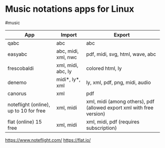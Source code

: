 
# Music notations apps for Linux
#music 

| App                                    | Import              | Export                                                               |
| -------------------------------------- | ------------------- | -------------------------------------------------------------------- |
| qabc                                   | abc                 | abc                                                                  |
| easyabc                                | abc, midi, xml, nwc | pdf, midi, svg, html, wave, abc                                      |
| frescobaldi                            | xml, midi, abc, ly  | colored html, ly                                                     |
| denemo                                 | midi*, ly*, xml     | ly, xml, pdf, png, midi, audio                                       |
| canorus                                | xml                 | pdf                                                                  |
| noteflight (online), up to 10 for free | xml, midi           | xml, midi (among others), pdf (allowed export xml with free version) |
| flat (online) 15 free                  | xml, midi           | xml, midi, pdf (requires subscription)                               |
https://www.noteflight.com/
https://flat.io/
